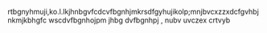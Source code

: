 rtbgnyhmuji,ko.l.lkjhnbgvfcdcvfbgnhjmkrsdfgyhujikolp;mnjbvcxzzxdcfgvhbjnkmjkbhgfc
wscdvfbgnhojpm jhbg
dvfbgnhpj , nubv
uvczex crtvyb
